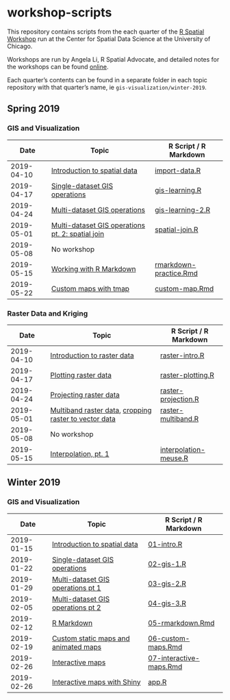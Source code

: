 
# workshop-scripts

This repository contains scripts from the each quarter of the [R Spatial
Workshop](https://spatialanalysis.github.io/events/) run at the Center
for Spatial Data Science at the University of Chicago.

Workshops are run by Angela Li, R Spatial Advocate, and detailed notes
for the workshops can be found
[online](https://spatialanalysis.github.io/workshop-notes/).

Each quarter’s contents can be found in a separate folder in each topic
repository with that quarter’s name, ie
`gis-visualization/winter-2019`.

## Spring 2019

### GIS and Visualization

| Date       | Topic                                                                                                                                                        | R Script / R Markdown                                                                                                         |
| ---------- | ------------------------------------------------------------------------------------------------------------------------------------------------------------ | ----------------------------------------------------------------------------------------------------------------------------- |
| 2019-04-10 | [Introduction to spatial data](https://spatialanalysis.github.io/workshop-notes/introduction-to-spatial-data.html)                                           | [import-data.R](gis-visualization/spring-2019/R/import-data.R)                                                                |
| 2019-04-17 | [Single-dataset GIS operations](https://spatialanalysis.github.io/workshop-notes/single-dataset-gis-operations.html)                                         | [gis-learning.R](gis-visualization/spring-2019/R/gis-learning.R)                                                              |
| 2019-04-24 | [Multi-dataset GIS operations](https://spatialanalysis.github.io/workshop-notes/multiple-dataset-gis-operations-visualization.html)                          | [gis-learning-2.R](gis-visualization/spring-2019/R/gis-learning-2.R)                                                          |
| 2019-05-01 | [Multi-dataset GIS operations pt. 2: spatial join](https://spatialanalysis.github.io/workshop-notes/multiple-dataset-gis-operations-visualization-pt-2.html) | [spatial-join.R](gis-visualization/spring-2019/R/spatial-join.R)                                                              |
| 2019-05-08 | No workshop                                                                                                                                                  |                                                                                                                               |
| 2019-05-15 | [Working with R Markdown](https://spatialanalysis.github.io/workshop-notes/r-markdown-and-custom-maps.html)                                                  | [rmarkdown-practice.Rmd](gis-visualization/spring-2019/doc/rmarkdown-practice.R)                                              |
| 2019-05-22 | [Custom maps with tmap](https://spatialanalysis.github.io/workshop-notes/custom-and-animated-maps.html)                                                      | [custom-map.Rmd](https://github.com/spatialanalysis/workshop-scripts/blob/master/raster-kriging/spring-2019/R/custom-map.Rmd) |

### Raster Data and Kriging

| Date       | Topic                                                                                                                                                                                                                                              | R Script / R Markdown                                                                                                                       |
| ---------- | -------------------------------------------------------------------------------------------------------------------------------------------------------------------------------------------------------------------------------------------------- | ------------------------------------------------------------------------------------------------------------------------------------------- |
| 2019-04-10 | [Introduction to raster data](https://datacarpentry.org/r-raster-vector-geospatial/01-raster-structure/index.html)                                                                                                                                 | [raster-intro.R](raster-kriging/spring-2019/R/raster-intro.R)                                                                               |
| 2019-04-17 | [Plotting raster data](https://datacarpentry.org/r-raster-vector-geospatial/02-raster-plot/index.html)                                                                                                                                             | [raster-plotting.R](raster-kriging/spring-2019/R/raster-plotting.R)                                                                         |
| 2019-04-24 | [Projecting raster data](https://datacarpentry.org/r-raster-vector-geospatial/03-raster-reproject-in-r/index.html)                                                                                                                                 | [raster-projection.R](raster-kriging/spring-2019/R/raster-projection.R)                                                                     |
| 2019-05-01 | [Multiband raster data](https://datacarpentry.org/r-raster-vector-geospatial/05-raster-multi-band-in-r/index.html), [cropping raster to vector data](https://datacarpentry.org/r-raster-vector-geospatial/11-vector-raster-integration/index.html) | [raster-multiband.R](raster-kriging/spring-2019/R/raster-multiband.R)                                                                       |
| 2019-05-08 | No workshop                                                                                                                                                                                                                                        |                                                                                                                                             |
| 2019-05-15 | [Interpolation, pt. 1](https://spatialanalysis.github.io/workshop-notes/introduction-to-interpolation.html)                                                                                                                                        | [interpolation-meuse.R](https://github.com/spatialanalysis/workshop-scripts/blob/master/raster-kriging/spring-2019/R/interpolation-meuse.R) |

## Winter 2019

### GIS and Visualization

| Date       | Topic                                                                                                                                         | R Script / R Markdown                                                                |
| ---------- | --------------------------------------------------------------------------------------------------------------------------------------------- | ------------------------------------------------------------------------------------ |
| 2019-01-15 | [Introduction to spatial data](https://spatialanalysis.github.io/workshop-notes/introduction-to-spatial-data.html)                            | [01-intro.R](gis-visualization/winter-2019/R/01-intro.R)                             |
| 2019-01-22 | [Single-dataset GIS operations](https://spatialanalysis.github.io/workshop-notes/single-dataset-gis-operations.html)                          | [02-gis-1.R](gis-visualization/winter-2019/R/02-gis-1.R)                             |
| 2019-01-29 | [Multi-dataset GIS operations pt 1](https://spatialanalysis.github.io/workshop-notes/multiple-dataset-gis-operations-visualization.html)      | [03-gis-2.R](gis-visualization/winter-2019/R/03-gis-2.R)                             |
| 2019-02-05 | [Multi-dataset GIS operations pt 2](https://spatialanalysis.github.io/workshop-notes/multiple-dataset-gis-operations-visualization-pt-2.html) | [04-gis-3.R](gis-visualization/winter-2019/R/04-gis-3.R)                             |
| 2019-02-12 | [R Markdown](https://spatialanalysis.github.io/workshop-notes/r-markdown-and-custom-maps.html)                                                | [05-rmarkdown.Rmd](gis-visualization/winter-2019/doc/05-rmarkdown.Rmd)               |
| 2019-02-19 | [Custom static maps and animated maps](https://spatialanalysis.github.io/workshop-notes/custom-and-animated-maps.html)                        | [06-custom-maps.Rmd](gis-visualization/winter-2019/doc/06-custom-maps.Rmd)           |
| 2019-02-26 | [Interactive maps](https://spatialanalysis.github.io/workshop-notes/interactive-maps.html)                                                    | [07-interactive-maps.Rmd](gis-visualization/winter-2019/doc/07-interactive-maps.Rmd) |
| 2019-02-26 | [Interactive maps with Shiny](https://spatialanalysis.github.io/workshop-notes/interactive-maps-with-shiny.html)                              | [app.R](gis-visualization/winter-2019/R/leaflet-example/app.R)                       |
